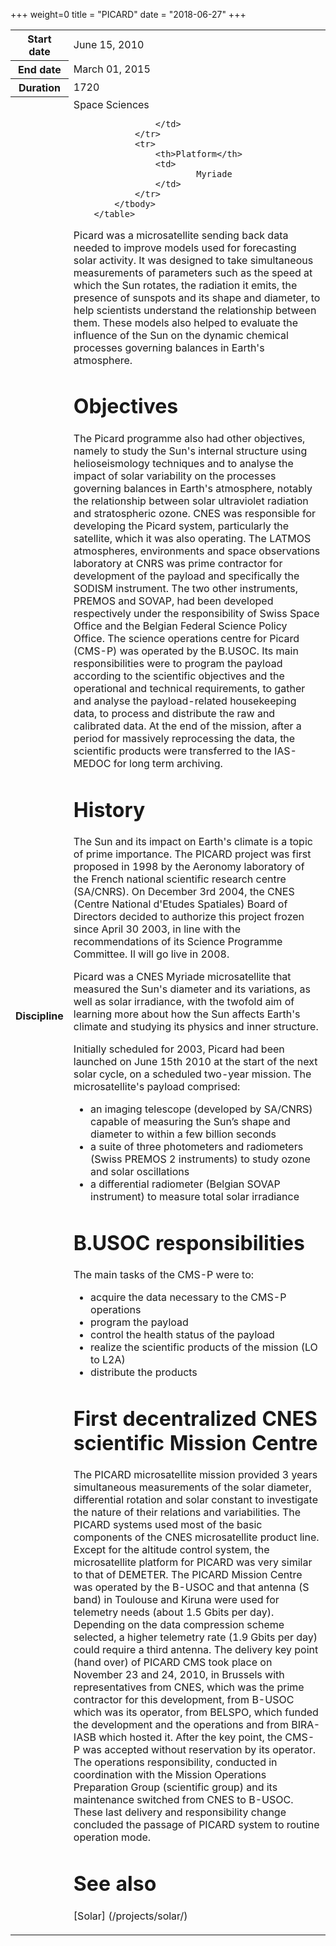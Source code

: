 +++
weight=0
title = "PICARD"
date = "2018-06-27"
+++

<table class="table table-striped table-bordered">
            <tbody>
                <tr>
                    <th>Start date</th>
                    <td>June 15, 2010</td>
                </tr>
                <tr>
                    <th>End date</th>
                    <td>March 01, 2015</td>
                </tr>
                <tr>
                    <th>Duration</th>
                    <td>1720</td>
                </tr>
                <tr>
                    <th>Discipline</th>
                    <td>
                            Space Sciences

                    </td>
                </tr>
                <tr>
                    <th>Platform</th>
                    <td>
                            Myriade
                    </td>
                </tr>
            </tbody>
        </table>




Picard was a microsatellite sending back data needed to improve models used for forecasting solar activity. It was designed to take simultaneous measurements of parameters such as the speed at which the Sun rotates, the radiation it emits, the presence of sunspots and its shape and diameter, to help scientists understand the relationship between them.  These models also helped to evaluate the influence of the Sun on the dynamic chemical processes governing balances in Earth's atmosphere.

Objectives
===================

The Picard programme also had other objectives, namely to study the Sun's internal structure using helioseismology techniques and to analyse the impact of solar variability on the processes governing balances in Earth's atmosphere, notably the relationship between solar ultraviolet radiation and stratospheric ozone.
CNES was responsible for developing the Picard system, particularly the satellite, which it was also operating. The LATMOS atmospheres, environments and space observations laboratory at CNRS was prime contractor for development of the payload and specifically the SODISM instrument. The two other instruments, PREMOS and SOVAP, had been developed respectively under the responsibility of Swiss Space Office and the Belgian Federal Science Policy Office.
The science operations centre for Picard (CMS-P) was operated by the B.USOC. Its main responsibilities were to program the payload according to the scientific objectives and the operational and technical requirements, to gather and analyse the payload-related housekeeping data, to process and distribute the raw and calibrated data. At the end of the mission, after a period for massively reprocessing the data, the scientific products were transferred to the IAS-MEDOC for long term archiving.


History
=============================

The Sun and its impact on Earth's climate is a topic of prime importance. The PICARD project was first proposed in 1998 by the Aeronomy laboratory of the French national scientific research centre (SA/CNRS). On December 3rd 2004, the CNES (Centre National d'Etudes Spatiales) Board of Directors decided to authorize this project frozen since April 30 2003, in line with the recommendations of its Science Programme Committee. Il will go live in 2008.

Picard was a CNES Myriade microsatellite that measured the Sun's diameter and its variations, as well as solar irradiance, with the twofold aim of learning more about how the Sun affects Earth's climate and studying its physics and inner structure.

Initially scheduled for 2003, Picard had been launched on June 15th 2010 at the start of the next solar cycle, on a scheduled two-year mission. The microsatellite's payload comprised:

* an imaging telescope (developed by SA/CNRS) capable of measuring the Sun’s shape and diameter to within a few billion seconds
* a suite of three photometers and radiometers (Swiss PREMOS 2 instruments) to study ozone and solar oscillations
* a differential radiometer (Belgian SOVAP instrument) to measure total solar irradiance


B.USOC responsibilities
============================================

The main tasks of the CMS-P were to:

* acquire the data necessary to the CMS-P operations
* program the payload
* control the health status of the payload
* realize the scientific products of the mission (LO to L2A)
* distribute the products


First decentralized CNES scientific Mission Centre
===========================================================

The PICARD microsatellite mission provided 3 years simultaneous measurements of the solar diameter, differential rotation and solar constant to investigate the nature of their relations and variabilities. The PICARD  systems used most of the basic components of the CNES microsatellite product line. Except for the altitude control system, the microsatellite platform for PICARD was very similar to that of DEMETER.
The PICARD Mission Centre was operated by the B-USOC and that antenna (S band) in Toulouse and Kiruna were used for telemetry needs (about 1.5 Gbits per day). Depending on the data compression scheme selected, a higher telemetry rate (1.9 Gbits per day) could require a third antenna. The delivery key point (hand over) of PICARD CMS took place on November 23 and 24, 2010, in Brussels with  representatives from CNES,  which was the prime contractor for this development, from B-USOC which was its operator, from BELSPO, which funded the development and the operations and from BIRA-IASB which hosted it.
After the key point, the CMS-P was accepted without reservation by its operator. The operations responsibility, conducted in coordination with the Mission Operations Preparation Group (scientific group) and its maintenance switched from CNES to B-USOC. These last delivery and responsibility change concluded the passage of PICARD system to routine operation mode.



See also
================

[Solar] (/projects/solar/)
